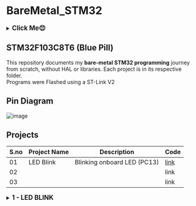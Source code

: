 # BareMetal_STM32
<details>
  <summary><big><b>Click Me😊</b></big></summary>
  <p>Hiii! I'm Galvin Benson<br>Email ID: galvin.benson@gmail.com<br>GitHub Profile: https://github.com/galvin-benson<br>LinkedIn Profile: www.linkedin.com/in/galvin-benson</p>
</details>

## STM32F103C8T6 (Blue Pill)
This repository documents my **bare-metal STM32 programming** journey from scratch, without HAL or libraries. Each project is in its respective folder.<br>
Programs were Flashed using a ST-Link V2

## Pin Diagram
![image](https://github.com/user-attachments/assets/ee903458-2c5b-4796-92c8-328674ff9ddf)

## Projects
| S.no  | Project Name | Description | Code |
|----|-------------|-------------|--------|
| 01 | LED Blink | Blinking onboard LED (PC13) | [link](https://github.com/galvin-benson/BareMetal_STM32/blob/d4d827f9787c41d1d5f38766cc8d9db26bce9959/Blink_LED/main.c) |
| 02 |  |  | link |
| 03 |  |  | link |
<details>
  <summary><big><b> 1 - LED BLINK </b></big></summary>
  <p> This project blinks the onboard LED using GPIOC pin 13. </p>

### Pin Connections
| STM32 Pin | Function |
|-----------|----------|
| PC13      | LED |

### Code Explanation
Header File Inclusion:
```plaintext
#include "stm32f103x6.h"
```
- This includes the CMSIS (Cortex Microcontroller Software Interface Standard) header file.
- It provides register definitions for the STM32F103 series.
```plaintext
#define GPIOCEN			(1U << 4)  // Enable GPIOC clock
#define PIN13			(1U << 13) // Pin 13 mask
#define LED_PIN 		PIN13      // For LED
```
- **GPIOCEN:** Enables the clock for GPIOC (Bit 4 in RCC->APB2ENR).
- **PIN13:** Refers to bit 13 (PC13) in the GPIO Output Data Register (ODR).
- **LED_PIN:** Defines LED alias for better code readability.
```plaintext
RCC->APB2ENR |= GPIOCEN; // Enable GPIOC clock
```
- GPIO ports need a clock to operate.
- The RCC (Reset and Clock Control) peripheral has an APB2ENR (APB2 Enable Register).
- Bit 4 (corresponding to GPIOC) is set to 1 to enable the GPIOC peripheral.
```plaintext
GPIOC->CRH &= ~(0xF << ((13 - 8) * 4));  // Clear PC13 settings
GPIOC->CRH |=  (0x2 << ((13 - 8) * 4));  // Set PC13 as Output (MODE = 2, CNF = 0)
```
- GPIOC->CRH (GPIOC Configuration Register High) controls pins 8-15.
- PC13 is in CRH, so we configure the MODE and CNF bits.
```plaintext
GPIOC->CRH &= ~(0xF << ((13 - 8) * 4));
```
- (13 - 8) * 4 calculates the bit position of PC13 in CRH.
- 0xF (binary 1111) represents all 4 bits (MODE + CNF) for PC13.
- The bitwise AND with NOT (~) clears the bits.
```plaintext
GPIOC->CRH |= (0x2 << ((13 - 8) * 4));
```
- 0x2 in binary: 0010 (MODE = 10, CNF = 00).
- MODE = 2 (10) → Output mode at 2 MHz speed.
- CNF = 0 (00) → General-purpose push-pull output.
```plaintext
while(1){
	GPIOC->ODR ^= LED_PIN; // Toggle PC13 (LED)
	for(int i=0; i<680000; i++) {} // Simple delay
}
```
- **GPIOC->ODR ^= LED_PIN;**
- XOR (^=) toggles the LED.
- If LED was ON, it turns OFF, and vice versa.
- **for(int i=0; i<680000; i++) {}**
- Creates a delay (not precise, just a loop for roughly 1sec delay).
- The exact delay depends on the CPU clock speed.

### Output
When on-board LED is OFF.
![WhatsApp Image 2025-03-30 at 20 28 20](https://github.com/user-attachments/assets/bb6db1a2-3553-401a-886e-9280226750fc)
<br>
When on-board LED is ON.
![WhatsApp Image 2025-03-30 at 20 28 20 (1)](https://github.com/user-attachments/assets/a4d8bfb1-84d1-4c38-b567-7f595fd67e95)


</detail>
